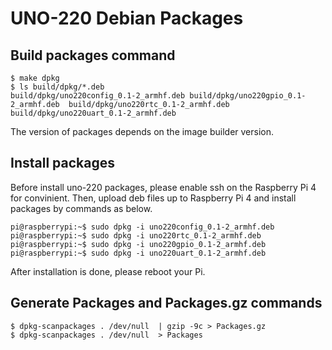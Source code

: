 # UNO-220 Debian Packages

## Build packages command

```
$ make dpkg
$ ls build/dpkg/*.deb
build/dpkg/uno220config_0.1-2_armhf.deb build/dpkg/uno220gpio_0.1-2_armhf.deb  build/dpkg/uno220rtc_0.1-2_armhf.deb  build/dpkg/uno220uart_0.1-2_armhf.deb
```

The version of packages depends on the image builder version. 

## Install packages

Before install uno-220 packages, please enable ssh on the Raspberry Pi 4 for convinient. 
Then, upload deb files up to Raspberry Pi 4 and install packages by commands as below. 

```
pi@raspberrypi:~$ sudo dpkg -i uno220config_0.1-2_armhf.deb
pi@raspberrypi:~$ sudo dpkg -i uno220rtc_0.1-2_armhf.deb
pi@raspberrypi:~$ sudo dpkg -i uno220gpio_0.1-2_armhf.deb
pi@raspberrypi:~$ sudo dpkg -i uno220uart_0.1-2_armhf.deb
```
After installation is done, please reboot your Pi. 

## Generate Packages and Packages.gz commands

```
$ dpkg-scanpackages . /dev/null  | gzip -9c > Packages.gz
$ dpkg-scanpackages . /dev/null  > Packages
```

